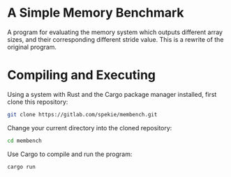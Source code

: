 # A Simple Memory Benchmark
A program for evaluating the memory system which outputs different array sizes, and their corresponding different stride value. This is a rewrite of the original program.
# Compiling and Executing
Using a system with Rust and the Cargo package manager installed, first clone this repository:
```sh
git clone https://gitlab.com/spekie/membench.git
```
Change your current directory into the cloned repository:
```sh
cd membench
```
Use Cargo to compile and run the program:
```sh
cargo run
```
